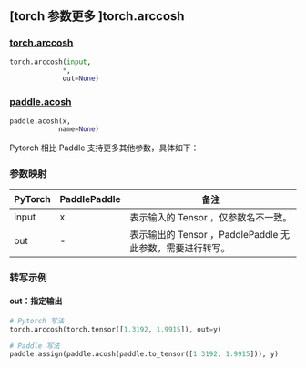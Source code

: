## [torch 参数更多 ]torch.arccosh

### [torch.arccosh](https://pytorch.org/docs/stable/generated/torch.arccosh.html?highlight=arccosh#torch.arccosh)

```python
torch.arccosh(input,
             *,
             out=None)
```

### [paddle.acosh](https://www.paddlepaddle.org.cn/documentation/docs/zh/api/paddle/acosh_cn.html#acos)

```python
paddle.acosh(x,
            name=None)
```

Pytorch 相比 Paddle 支持更多其他参数，具体如下：

### 参数映射

| PyTorch | PaddlePaddle | 备注                                                      |
| ------- | ------------ | --------------------------------------------------------- |
| input   | x            | 表示输入的 Tensor ，仅参数名不一致。                      |
| out     | -            | 表示输出的 Tensor ，PaddlePaddle 无此参数，需要进行转写。 |


### 转写示例

#### out：指定输出

```python
# Pytorch 写法
torch.arccosh(torch.tensor([1.3192, 1.9915]), out=y)

# Paddle 写法
paddle.assign(paddle.acosh(paddle.to_tensor([1.3192, 1.9915])), y)
```

